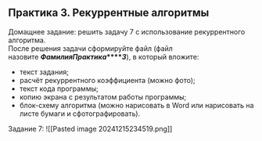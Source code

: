 ## Практика 3. Рекуррентные алгоритмы

Домащнее задание: решить задачу 7 с использование рекуррентного алгоритма.  
После решения задачи сформируйте файл (файл назовите **_ФамилияПрактика_****_3_**), в который вложите:  
- текст задания;  
- расчёт рекуррентного коэффициента (можно фото);  
- текст кода программы;  
- копию экрана с результатом работы программы;  
- блок-схему алгоритма (можно нарисовать в Word или нарисовать на листе бумаги и сфотографировать).


Задание 7:
![[Pasted image 20241215234519.png]]


